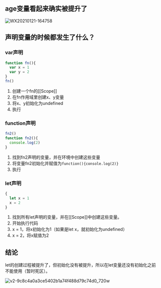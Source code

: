 
## age变量看起来确实被提升了

![WX20210121-164758](https://cdn.jsdelivr.net/gh/yunshen-1995/pic-bed@main/img/234147669-854ef6d0-29eb-40ab-afc8-e72bc0ea1653.png)

## 声明变量的时候都发生了什么？

### var声明

```js
function fn(){
  var x = 1
  var y = 2
}
fn()
```

1. 创建一个fn的[[Scope]]
2. 在fn作用域里创建x、y变量
3. 将x、y初始化为undefined
4. 执行

### function声明

```js
fn2()
function fn2(){
  console.log(2)
}
```

1. 找到fn2声明的变量，并在环境中创建这些变量
2. 将变量fn2初始化并赋值为`function(){console.log(2)}`
3. 执行

### let声明

```js
{
  let x = 1
  x = 2
}
```

1. 找到所有let声明的变量，并在[[Scope]]中创建这些变量。
2. 开始执行代码
3. x = 1，将x初始化为1（如果是let x，就初始化为undefined）
4. x = 2，将x赋值为2

## 结论

let的创建过程被提升了，但初始化没有被提升，所以在let变量还没有初始化之前不能使用（暂时死区）。

![v2-9c8c4a0a3ce5402b1a74f488d79c74d0_720w](https://cdn.jsdelivr.net/gh/yunshen-1995/pic-bed@main/img/234147850-4a35f80f-24b9-43cd-92da-8b53424cc53f.png)
